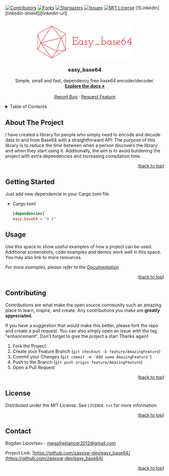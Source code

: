 <!-- Improved compatibility of back to top link: See: https://github.com/othneildrew/Best-README-Template/pull/73 -->
<a name="readme-top"></a>
<!--
*** Thanks for checking out the Best-README-Template. If you have a suggestion
*** that would make this better, please fork the repo and create a pull request
*** or simply open an issue with the tag "enhancement".
*** Don't forget to give the project a star!
*** Thanks again! Now go create something AMAZING! :D
-->



<!-- PROJECT SHIELDS -->
<!--
*** I'm using markdown "reference style" links for readability.
*** Reference links are enclosed in brackets [ ] instead of parentheses ( ).
*** See the bottom of this document for the declaration of the reference variables
*** for contributors-url, forks-url, etc. This is an optional, concise syntax you may use.
*** https://www.markdownguide.org/basic-syntax/#reference-style-links
-->
[![Contributors][contributors-shield]][contributors-url]
[![Forks][forks-shield]][forks-url]
[![Stargazers][stars-shield]][stars-url]
[![Issues][issues-shield]][issues-url]
[![MIT License][license-shield]][license-url]
[![LinkedIn][linkedin-shield]][linkedin-url]



<!-- PROJECT LOGO -->
<br />
<div align="center">
  <a href="https://github.com/zaqxsw-dev/easy_base64">
    <img src="files/logo.png" alt="Logo" width="300" height="104">
  </a>

<h3 align="center">easy_base64</h3>

  <p align="center">
    Simple, small and fast, dependency free base64 encoder/decoder.
    <br />
    <a href="https://github.com/zaqxsw-dev/easy_base64"><strong>Explore the docs »</strong></a>
    <br />
    <br />
    <a href="https://github.com/zaqxsw-dev/easy_base64/issues">Report Bug</a>
    ·
    <a href="https://github.com/zaqxsw-dev/easy_base64/issues">Request Feature</a>
  </p>
</div>



<!-- TABLE OF CONTENTS -->
<details>
  <summary>Table of Contents</summary>
  <ol>
    <li>
      <a href="#about-the-project">About The Project</a>
    </li>
    <li>
      <a href="#getting-started">Getting Started</a>
      <ul>
        <li><a href="#prerequisites">Prerequisites</a></li>
        <li><a href="#installation">Installation</a></li>
      </ul>
    </li>
    <li><a href="#usage">Usage</a></li>
    <li><a href="#contributing">Contributing</a></li>
    <li><a href="#license">License</a></li>
    <li><a href="#contact">Contact</a></li>
  </ol>
</details>



<!-- ABOUT THE PROJECT -->
## About The Project

I have created a library for people who simply need to encode and decode data to and from Base64 with a straightforward API. The purpose of this library is to reduce the time between when a person discovers the library and when they start using it. Additionally, the aim is to avoid burdening the project with extra dependencies and increasing compilation time.

<p align="right">(<a href="#readme-top">back to top</a>)</p>


<!-- GETTING STARTED -->
## Getting Started

Just add new dependencie in your Cargo.toml file.

* Cargo.toml
  ```toml
  [dependencies]
  easy_base64 = "0.1"
  ```

<!-- USAGE EXAMPLES -->
## Usage

Use this space to show useful examples of how a project can be used. Additional screenshots, code examples and demos work well in this space. You may also link to more resources.

_For more examples, please refer to the [Documentation](https://example.com)_

<p align="right">(<a href="#readme-top">back to top</a>)</p>

<!-- CONTRIBUTING -->
## Contributing

Contributions are what make the open source community such an amazing place to learn, inspire, and create. Any contributions you make are **greatly appreciated**.

If you have a suggestion that would make this better, please fork the repo and create a pull request. You can also simply open an issue with the tag "enhancement".
Don't forget to give the project a star! Thanks again!

1. Fork the Project
2. Create your Feature Branch (`git checkout -b feature/AmazingFeature`)
3. Commit your Changes (`git commit -m 'Add some AmazingFeature'`)
4. Push to the Branch (`git push origin feature/AmazingFeature`)
5. Open a Pull Request

<p align="right">(<a href="#readme-top">back to top</a>)</p>



<!-- LICENSE -->
## License

Distributed under the MIT License. See `LICENSE.txt` for more information.

<p align="right">(<a href="#readme-top">back to top</a>)</p>



<!-- CONTACT -->
## Contact

Bogdan Lipovtsev - megafreelancer2012@gmail.com

Project Link: [https://github.com/zaqxsw-dev/easy_base64](https://github.com/zaqxsw-dev/easy_base64)

<p align="right">(<a href="#readme-top">back to top</a>)</p>

<!-- MARKDOWN LINKS & IMAGES -->
<!-- https://www.markdownguide.org/basic-syntax/#reference-style-links -->
[contributors-shield]: https://img.shields.io/github/contributors/zaqxsw-dev/easy_base64.svg?style=for-the-badge
[contributors-url]: https://github.com/zaqxsw-dev/easy_base64/graphs/contributors
[forks-shield]: https://img.shields.io/github/forks/zaqxsw-dev/easy_base64.svg?style=for-the-badge
[forks-url]: https://github.com/zaqxsw-dev/easy_base64/network/members
[stars-shield]: https://img.shields.io/github/stars/zaqxsw-dev/easy_base64.svg?style=for-the-badge
[stars-url]: https://github.com/zaqxsw-dev/easy_base64/stargazers
[issues-shield]: https://img.shields.io/github/issues/zaqxsw-dev/easy_base64.svg?style=for-the-badge
[issues-url]: https://github.com/zaqxsw-dev/easy_base64/issues
[license-shield]: https://img.shields.io/github/license/zaqxsw-dev/easy_base64.svg?style=for-the-badge
[license-url]: https://github.com/zaqxsw-dev/easy_base64/blob/master/LICENSE.txt

